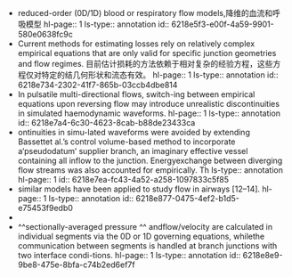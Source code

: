 - reduced-order (0D/1D) blood or respiratory flow models,降维的血流和呼吸模型
  hl-page:: 1
  ls-type:: annotation
  id:: 6218e5f3-e00f-4a59-9901-580e0638fc9c
- Current methods for estimating losses rely on relatively complex empirical equations that are only valid for specific junction geometries and flow regimes. 目前估计损耗的方法依赖于相对复杂的经验方程，这些方程仅对特定的结几何形状和流态有效。
  hl-page:: 1
  ls-type:: annotation
  id:: 6218e734-2302-41f7-865b-03ccb4dbe814
- In pulsatile multi-directional flows, switch-ing between empirical equations upon reversing flow may introduce unrealistic discontinuities in simulated haemodynamic waveforms.
  hl-page:: 1
  ls-type:: annotation
  id:: 6218e7a4-6c30-4623-8cab-b88de23433ca
- ontinuities in simu-lated waveforms were avoided by extending Bassettet al.’s control volume-based method to incorporate a‘pseudodatum’ supplier branch, an imaginary effective vessel containing all inflow to the junction. Energyexchange between diverging flow streams was also accounted for empirically. Th
  ls-type:: annotation
  hl-page:: 1
  id:: 6218e7ea-fc43-4a52-a258-1097833c5f85
- similar models have been applied to study flow in airways [12–14].
  hl-page:: 1
  ls-type:: annotation
  id:: 6218e877-0475-4ef2-b1d5-e75453f9edb0
-
- ^^sectionally-averaged pressure ^^ andflow/velocity are calculated in individual segments via the 0D or 1D governing equations, whilethe communication between segments is handled at branch junctions with two interface condi-tions.
  hl-page:: 1
  ls-type:: annotation
  id:: 6218e8e9-9be8-475e-8bfa-c74b2ed6ef7f